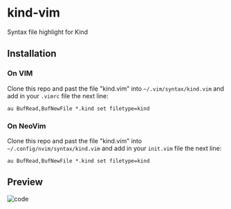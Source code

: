 # kind-vim
Syntax file highlight for Kind

## Installation
### On VIM
Clone this repo and past the file "kind.vim" into `~/.vim/syntax/kind.vim` and add in your `.vimrc` file the next line:


```vim
au BufRead,BufNewFile *.kind set filetype=kind
```

### On NeoVim
Clone this repo and past the file "kind.vim" into `~/.config/nvim/syntax/kind.vim` and add in your `init.vim` file the next line:

```vim
au BufRead,BufNewFile *.kind set filetype=kind
```

## Preview
![code](https://github.com/samueldurantes/vim-kind/blob/master/preview.png)
